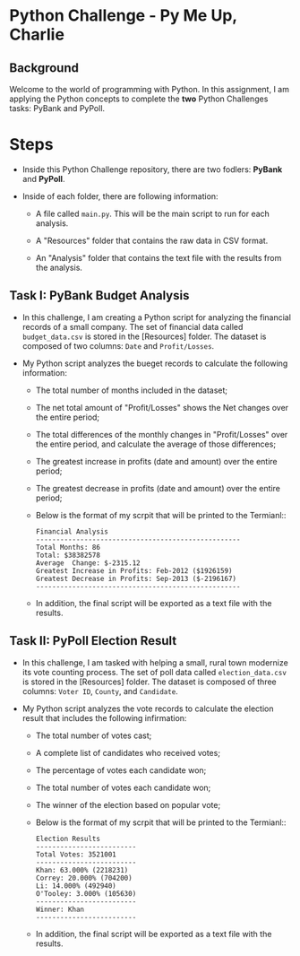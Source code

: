 # Python Challenge - Py Me Up, Charlie

## Background

Welcome to the world of programming with Python. In this assignment, I am applying the Python concepts to complete the **two** Python Challenges tasks: PyBank and PyPoll.


# Steps

* Inside this Python Challenge repository, there are two fodlers: **PyBank** and **PyPoll**.

* Inside of each folder, there are following information:

  * A file called `main.py`. This will be the main script to run for each analysis.
  
  * A "Resources" folder that contains the raw data in CSV format. 
  
  * An "Analysis" folder that contains the text file with the results from the analysis.


## Task I: PyBank Budget Analysis

* In this challenge, I am creating a Python script for analyzing the financial records of a small company. The set of financial data called `budget_data.csv` is stored in the [Resources] folder. The dataset is composed of two columns: `Date` and `Profit/Losses`. 

* My Python script analyzes the bueget records to calculate the following information:

  * The total number of months included in the dataset;

  * The net total amount of "Profit/Losses" shows the Net changes over the entire period;

  * The total differences of the monthly changes in "Profit/Losses" over the entire period, 
    and calculate the average of those differences;

  * The greatest increase in profits (date and amount) over the entire period;

  * The greatest decrease in profits (date and amount) over the entire period;
  
  * Below is the format of my scrpit that will be printed to the Termianl::

    ```text
    Financial Analysis
    ---------------------------------------------------
    Total Months: 86
    Total: $38382578
    Average  Change: $-2315.12
    Greatest Increase in Profits: Feb-2012 ($1926159)
    Greatest Decrease in Profits: Sep-2013 ($-2196167)
    ---------------------------------------------------
    ```

  * In addition, the final script will be exported as a text file with the results.



## Task II: PyPoll Election Result

* In this challenge, I am tasked with helping a small, rural town modernize its vote counting process.  The set of poll data called `election_data.csv` is stored in the [Resources] folder. The dataset is composed of three columns: `Voter ID`, `County`, and `Candidate`. 

* My Python script analyzes the vote records to calculate the election result that includes the following infirmation:

  * The total number of votes cast;

  * A complete list of candidates who received votes;

  * The percentage of votes each candidate won;

  * The total number of votes each candidate won;

  * The winner of the election based on popular vote;

  * Below is the format of my scrpit that will be printed to the Termianl::

    ```text
    Election Results
    -------------------------
    Total Votes: 3521001
    -------------------------
    Khan: 63.000% (2218231)
    Correy: 20.000% (704200)
    Li: 14.000% (492940)
    O'Tooley: 3.000% (105630)
    -------------------------
    Winner: Khan
    -------------------------
    ```

  * In addition, the final script will be exported as a text file with the results.
